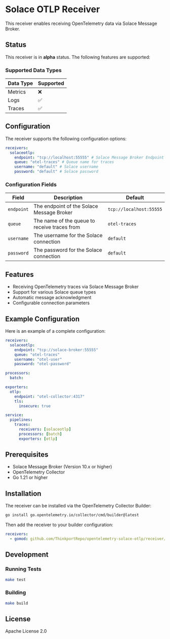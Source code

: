 # Solace OTLP Receiver

This receiver enables receiving OpenTelemetry data via Solace Message Broker.

## Status

This receiver is in **alpha** status. The following features are supported:

### Supported Data Types

| Data Type | Supported |
| --------- | --------- |
| Metrics   | ❌        |
| Logs      | ✅        |
| Traces    | ✅        |

## Configuration

The receiver supports the following configuration options:

```yaml
receivers:
  solaceotlp:
    endpoint: "tcp://localhost:55555" # Solace Message Broker Endpoint
    queue: "otel-traces" # Queue name for traces
    username: "default" # Solace username
    password: "default" # Solace password
```

### Configuration Fields

| Field      | Description                                  | Default                 |
| ---------- | -------------------------------------------- | ----------------------- |
| `endpoint` | The endpoint of the Solace Message Broker    | `tcp://localhost:55555` |
| `queue`    | The name of the queue to receive traces from | `otel-traces`           |
| `username` | The username for the Solace connection       | `default`               |
| `password` | The password for the Solace connection       | `default`               |

## Features

- Receiving OpenTelemetry traces via Solace Message Broker
- Support for various Solace queue types
- Automatic message acknowledgment
- Configurable connection parameters

## Example Configuration

Here is an example of a complete configuration:

```yaml
receivers:
  solaceotlp:
    endpoint: "tcp://solace-broker:55555"
    queue: "otel-traces"
    username: "otel-user"
    password: "otel-password"

processors:
  batch:

exporters:
  otlp:
    endpoint: "otel-collector:4317"
    tls:
      insecure: true

service:
  pipelines:
    traces:
      receivers: [solaceotlp]
      processors: [batch]
      exporters: [otlp]
```

## Prerequisites

- Solace Message Broker (Version 10.x or higher)
- OpenTelemetry Collector
- Go 1.21 or higher

## Installation

The receiver can be installed via the OpenTelemetry Collector Builder:

```bash
go install go.opentelemetry.io/collector/cmd/builder@latest
```

Then add the receiver to your builder configuration:

```yaml
receivers:
  - gomod: github.com/ThinkportRepo/opentelemetry-solace-otlp/receiver/solaceotlpreceiver v0.0.1
```

## Development

### Running Tests

```bash
make test
```

### Building

```bash
make build
```

## License

Apache License 2.0
